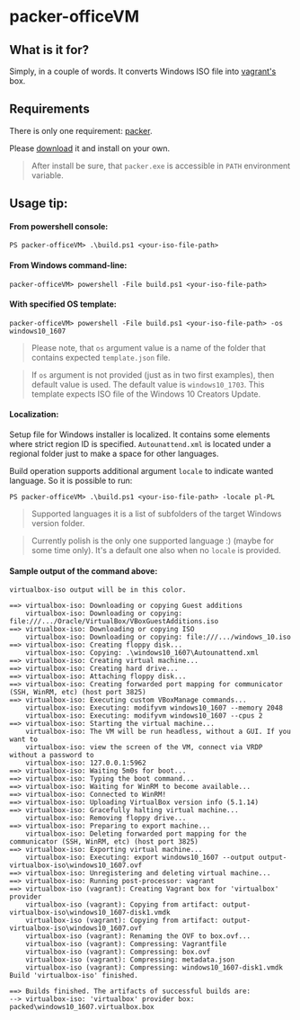 # packer-officeVM

## What is it for?

Simply, in a couple of words. It converts Windows ISO file into [vagrant's](http://www.vagrantup.com) box.

## Requirements

There is only one requirement: [packer](http://www.packer.io).

Please [download](https://www.packer.io/downloads.html) it and install on your own.

> After install be sure, that `packer.exe` is accessible in `PATH` environment variable.

## Usage tip:

#### From powershell console:

```
PS packer-officeVM> .\build.ps1 <your-iso-file-path>
```

#### From Windows command-line:

```
packer-officeVM> powershell -File build.ps1 <your-iso-file-path>
```

#### With specified OS template:

```
packer-officeVM> powershell -File build.ps1 <your-iso-file-path> -os windows10_1607
```

> Please note, that `os` argument value is a name of the folder that contains expected `template.json` file.

> If `os` argument is not provided (just as in two first examples), then default value is used.
> The default value is `windows10_1703`. This template expects ISO file of the Windows 10 Creators Update.

#### Localization:

Setup file for Windows installer is localized. It contains some elements where strict region ID is specified.
`Autounattend.xml` is located under a regional folder just to make a space for other languages.

Build operation supports additional argument `locale` to indicate wanted language.
So it is possible to run:

```
PS packer-officeVM> .\build.ps1 <your-iso-file-path> -locale pl-PL
```

> Supported languages it is a list of subfolders of the target Windows version folder.

> Currently polish is the only one supported language :) (maybe for some time only).
> It's a default one also when no `locale` is provided.

#### Sample output of the command above:

```
virtualbox-iso output will be in this color.

==> virtualbox-iso: Downloading or copying Guest additions
    virtualbox-iso: Downloading or copying: file:///.../Oracle/VirtualBox/VBoxGuestAdditions.iso
==> virtualbox-iso: Downloading or copying ISO
    virtualbox-iso: Downloading or copying: file:///.../windows_10.iso
==> virtualbox-iso: Creating floppy disk...
    virtualbox-iso: Copying: .\windows10_1607\Autounattend.xml
==> virtualbox-iso: Creating virtual machine...
==> virtualbox-iso: Creating hard drive...
==> virtualbox-iso: Attaching floppy disk...
==> virtualbox-iso: Creating forwarded port mapping for communicator (SSH, WinRM, etc) (host port 3825)
==> virtualbox-iso: Executing custom VBoxManage commands...
    virtualbox-iso: Executing: modifyvm windows10_1607 --memory 2048
    virtualbox-iso: Executing: modifyvm windows10_1607 --cpus 2
==> virtualbox-iso: Starting the virtual machine...
    virtualbox-iso: The VM will be run headless, without a GUI. If you want to
    virtualbox-iso: view the screen of the VM, connect via VRDP without a password to
    virtualbox-iso: 127.0.0.1:5962
==> virtualbox-iso: Waiting 5m0s for boot...
==> virtualbox-iso: Typing the boot command...
==> virtualbox-iso: Waiting for WinRM to become available...
==> virtualbox-iso: Connected to WinRM!
==> virtualbox-iso: Uploading VirtualBox version info (5.1.14)
==> virtualbox-iso: Gracefully halting virtual machine...
    virtualbox-iso: Removing floppy drive...
==> virtualbox-iso: Preparing to export machine...
    virtualbox-iso: Deleting forwarded port mapping for the communicator (SSH, WinRM, etc) (host port 3825)
==> virtualbox-iso: Exporting virtual machine...
    virtualbox-iso: Executing: export windows10_1607 --output output-virtualbox-iso\windows10_1607.ovf
==> virtualbox-iso: Unregistering and deleting virtual machine...
==> virtualbox-iso: Running post-processor: vagrant
==> virtualbox-iso (vagrant): Creating Vagrant box for 'virtualbox' provider
    virtualbox-iso (vagrant): Copying from artifact: output-virtualbox-iso\windows10_1607-disk1.vmdk
    virtualbox-iso (vagrant): Copying from artifact: output-virtualbox-iso\windows10_1607.ovf
    virtualbox-iso (vagrant): Renaming the OVF to box.ovf...
    virtualbox-iso (vagrant): Compressing: Vagrantfile
    virtualbox-iso (vagrant): Compressing: box.ovf
    virtualbox-iso (vagrant): Compressing: metadata.json
    virtualbox-iso (vagrant): Compressing: windows10_1607-disk1.vmdk
Build 'virtualbox-iso' finished.

==> Builds finished. The artifacts of successful builds are:
--> virtualbox-iso: 'virtualbox' provider box: packed\windows10_1607.virtualbox.box
```
